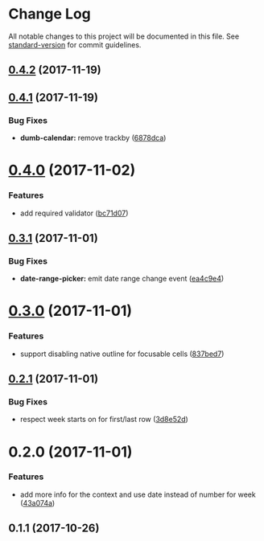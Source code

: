 # Change Log

All notable changes to this project will be documented in this file. See [standard-version](https://github.com/conventional-changelog/standard-version) for commit guidelines.

<a name="0.4.2"></a>
## [0.4.2](https://github.com/lazarljubenovic/yahtee-date-picker/compare/v0.4.1...v0.4.2) (2017-11-19)



<a name="0.4.1"></a>
## [0.4.1](https://github.com/lazarljubenovic/yahtee-date-picker/compare/v0.4.0...v0.4.1) (2017-11-19)


### Bug Fixes

* **dumb-calendar:** remove trackby ([6878dca](https://github.com/lazarljubenovic/yahtee-date-picker/commit/6878dca))



<a name="0.4.0"></a>
# [0.4.0](https://github.com/lazarljubenovic/yahtee-date-picker/compare/v0.3.1...v0.4.0) (2017-11-02)


### Features

* add required validator ([bc71d07](https://github.com/lazarljubenovic/yahtee-date-picker/commit/bc71d07))



<a name="0.3.1"></a>
## [0.3.1](https://github.com/lazarljubenovic/yahtee-date-picker/compare/v0.3.0...v0.3.1) (2017-11-01)


### Bug Fixes

* **date-range-picker:** emit date range change event ([ea4c9e4](https://github.com/lazarljubenovic/yahtee-date-picker/commit/ea4c9e4))



<a name="0.3.0"></a>
# [0.3.0](https://github.com/lazarljubenovic/yahtee-date-picker/compare/v0.2.1...v0.3.0) (2017-11-01)


### Features

* support disabling native outline for focusable cells ([837bed7](https://github.com/lazarljubenovic/yahtee-date-picker/commit/837bed7))



<a name="0.2.1"></a>
## [0.2.1](https://github.com/lazarljubenovic/yahtee-date-picker/compare/v0.2.0...v0.2.1) (2017-11-01)


### Bug Fixes

* respect week starts on for first/last row ([3d8e52d](https://github.com/lazarljubenovic/yahtee-date-picker/commit/3d8e52d))



<a name="0.2.0"></a>
# 0.2.0 (2017-11-01)


### Features

* add more info for the context and use date instead of number for week ([43a074a](https://github.com/lazarljubenovic/yahtee-date-picker/commit/43a074a))



<a name="0.1.1"></a>
## 0.1.1 (2017-10-26)
